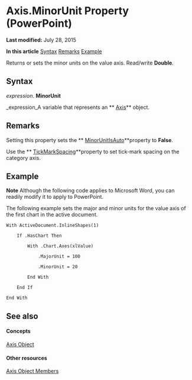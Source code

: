 
# Axis.MinorUnit Property (PowerPoint)

 **Last modified:** July 28, 2015

 **In this article**
 [Syntax](#sectionSection0)
 [Remarks](#sectionSection1)
 [Example](#sectionSection2)


Returns or sets the minor units on the value axis. Read/write  **Double**.


## Syntax
<a name="sectionSection0"> </a>

 _expression_. **MinorUnit**

 _expression_A variable that represents an  ** [Axis](38d5e006-ac32-7bdb-f9f0-e8a858dcbf49.md)** object.


## Remarks
<a name="sectionSection1"> </a>

Setting this property sets the  ** [MinorUnitIsAuto](18dff25c-59a3-e2c8-2997-6239b1ae87bf.md)**property to  **False**.

Use the  ** [TickMarkSpacing](9a6694cb-bb6c-fc5d-a2a3-656327121581.md)**property to set tick-mark spacing on the category axis.


## Example
<a name="sectionSection2"> </a>




 **Note**  Although the following code applies to Microsoft Word, you can readily modify it to apply to PowerPoint.

The following example sets the major and minor units for the value axis of the first chart in the active document.




```
With ActiveDocument.InlineShapes(1)

    If .HasChart Then

        With .Chart.Axes(xlValue)

            .MajorUnit = 100

            .MinorUnit = 20

        End With

    End If

End With
```


## See also
<a name="sectionSection2"> </a>


#### Concepts


 [Axis Object](38d5e006-ac32-7bdb-f9f0-e8a858dcbf49.md)
#### Other resources


 [Axis Object Members](6c4c7cca-d62e-a7c0-b724-30d1be8a44c9.md)
